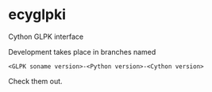 ecyglpki
========

Cython GLPK interface

Development takes place in branches named

    <GLPK soname version>-<Python version>-<Cython version>

Check them out.